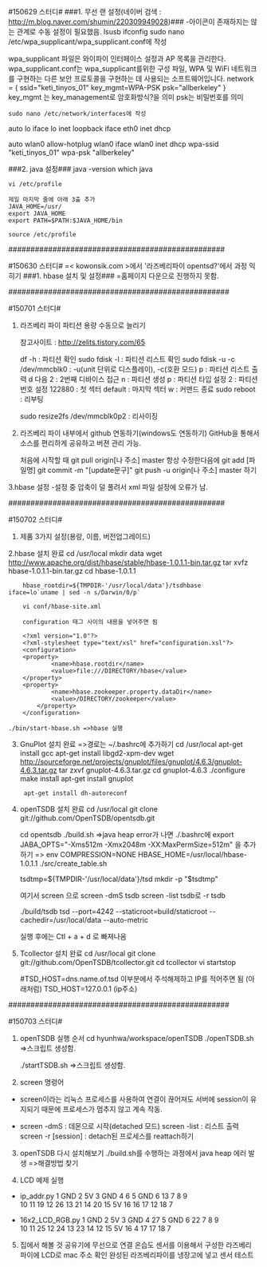 
#150629 스터디#
###1. 무선 랜 설정(네이버 검색 : http://m.blog.naver.com/shumin/220309949028)###
	-아이콘이 존재하지는 않는 관계로 수동 설정이 필요했음.
	lsusb
	ifconfig
	sudo nano /etc/wpa_supplicant/wpa_supplicant.conf에 작성

  wpa_supplicant 파일은 와이파이 인터페이스 설정과 AP 목록을 관리한다.
  wpa_supplicant.conf는 wpa_supplicant를위한 구성 파일, WPA 및 WiFi 네트워크
  를 구현하는 다른 보안 프로토콜을 구현하는 데 사용되는 소프트웨어입니다.
  network = {
  ssid="keti_tinyos_01"
  key_mgmt=WPA-PSK
  psk="allberkeley"
  }
  key_mgmt 는 key_management로 암호화방식?을 의미
  psk는 비밀번호를 의미

	sudo nano /etc/network/interfaces에 작성

  auto lo
  iface lo inet loopback
  iface eth0 inet dhcp
  
  auto wlan0
  allow-hotplug wlan0
  iface wlan0 inet dhcp
  wpa-ssid "keti_tinyos_01"
  wpa-psk "allberkeley"

  
###2. java 설정###
	java -version
	which java

	vi /etc/profile

  	제일 마지막 줄에 아래 3출 추가
 	JAVA_HOME=/usr/
 	export JAVA_HOME
  	export PATH=$PATH:$JAVA_HOME/bin

	source /etc/profile


#################################################

#150630 스터디#
	=< kowonsik.com >에서 '라즈베리파이 opentsd?'에서 과정 익히기
###1. hbase 설치 및 설정###
  	=홈페이지 다운으로 진행하지 못함.

##################################################

#150701 스터디#
1. 라즈베리 파이 파티션 용량 수동으로 늘리기

	참고사이트 : http://zelits.tistory.com/65

	df -h : 파티션 확인
	sudo fdisk -l : 파티션 리스트 확인
	sudo fdisk -u -c /dev/mmcblk0 : -u(unit 단위로 디스플레이),
						-c(호환 모드)
	p : 파티션 리스트 출력
	d 다음 2 : 2번째 디바이스 접근
	n : 파티션 생성
	p : 파티션 타입 설정
	2 : 파티션 번호 설정
	122880 : 첫 섹터
	default : 마지막 섹터
	w : 커맨드 종료
	sudo reboot : 리부팅

	sudo resize2fs /dev/mmcblk0p2 : 리사이징


2. 라즈베리 파이 내부에서 github 연동하기(windows도 연동하기)
	GitHub을 통해서 소스를 편리하게 공유하고 버젼 관리 가능.
	
	처음에 시작할 때 
	git pull origin[나 주소] master
	항상 수정한다음에
	git add [파일명]
	git commit -m "[update문구]"
	git push -u origin[나 주소] master
	하기


3.hbase 설정
	-설정 중 압축이 덜 풀려서 xml 파일 설정에 오류가 남.

#################################################

#150702 스터디#
1. 제품 3가지 설정(용랑, 이름, 버전업그레이드)

2.hbase 설치 완료
	cd /usr/local
    	mkdir data
    	wget http://www.apache.org/dist/hbase/stable/hbase-1.0.1.1-bin.tar.gz
    	tar xvfz hbase-1.0.1.1-bin.tar.gz
    	cd hbase-1.0.1.1

    	hbase_rootdir=${TMPDIR-'/usr/local/data'}/tsdhbase
   	iface=lo`uname | sed -n s/Darwin/0/p`

    	vi conf/hbase-site.xml

    	configuration 태그 사이의 내용을 넣어주면 됨

     	<?xml version="1.0"?>
     	<?xml-stylesheet type="text/xsl" href="configuration.xsl"?>
     	<configuration>
       	<property>
         		<name>hbase.rootdir</name>
         		<value>file:///DIRECTORY/hbase</value>
       	</property>
       	<property>
         		<name>hbase.zookeeper.property.dataDir</name>
         		<value>/DIRECTORY/zookeeper</value>
        	</property>
     	</configuration>

	./bin/start-hbase.sh =>hbase 실행

3. GnuPlot 설치 완료
	=>경로는 ~/.bashrc에 추가하기
	cd /usr/local
     	apt-get install gcc
     	apt-get install libgd2-xpm-dev
     	wget 				http://sourceforge.net/projects/gnuplot/files/gnuplot/4.6.3/gnuplot-4.6.3.tar.gz
     	tar zxvf gnuplot-4.6.3.tar.gz
     	cd gnuplot-4.6.3
     	./configure
     	make install
     	apt-get install gnuplot

    	apt-get install dh-autoreconf

  4. openTSDB 설치 완료
	cd /usr/local
     	git clone git://github.com/OpenTSDB/opentsdb.git

     	cd opentsdb
     	./build.sh
		=>java heap error가 나면
		./.bashrc에 
		export JABA_OPTS="-Xms512m -Xmx2048m -XX:MaxPermSize=512m" 을 추가하기
		=>
     	env COMPRESSION=NONE 	HBASE_HOME=/usr/local/hbase-1.0.1.1 ./src/create_table.sh

    	tsdtmp=${TMPDIR-'/usr/local/data'}/tsd
     	mkdir -p "$tsdtmp"

     	여기서 screen 으로 
     	screen -dmS tsdb
     	screen -list
    	tsdb로 -r tsdb

     	./build/tsdb tsd --port=4242 --staticroot=build/staticroot --cachedir=/usr/local/data --auto-metric

     	실행 후에는 Ctl + a + d 로 빠져나옴

  5. Tcollector 설치 완료
	cd /usr/local
     	git clone git://github.com/OpenTSDB/tcollector.git
     	cd tcollector
     	vi startstop

    	#TSD_HOST=dns.name.of.tsd 이부분에서 주석해제하고 IP를 적어주면 됨	(아래처럼)
     	TSD_HOST=127.0.0.1 (ip주소)

##################################################

#150703 스터디#

1. openTSDB 실행 순서
	cd hyunhwa/workspace/openTSDB
	./openTSDB.sh =>스크립트 생성함.
	
	./startTSDB.sh =>스크립트 생성함.


2. screen 명령어
- screen이라는 리눅스 프로세스를 사용하여 연결이 끊어져도 서버에 session이 유지되기 때문에 프로세스가 멈추지 않고 계속 작동.

- screen -dmS : 데몬으로 시작(detached 모드)
   screen -list : 리스트 출력
   screen -r [session] : detach된 프로세스를 reattach하기

3. openTSDB 다시 설치해보기
	./build.sh를 수행하는 과정에서 java heap 에러 발생
		=>해결방법 찾기

4. LCD 예제 실행
- ip_addr.py
	1	GND
	2	5V
	3 	GND
	4	6
	5	GND
	6	13
	7
	8
	9	
	10
	11	19
	12	26
	13	21
	14	20
	15	5V
	16	16
	17	12
	18	7

- 16x2_LCD_RGB.py
	1	GND
	2	5V
	3 	GND
	4	27
	5	GND
	6	22
	7
	8
	9	
	10
	11	25
	12	24
	13	23
	14	12
	15	5V
	16	4
	17	17
	18	7

5. 집에서 해볼 것
	공유기에 무선으로 연결
	온습도 센서를 이용해서 구성한 라즈베리 파이에 LCD로 mac 주소 확인
	완성된 라즈베리파이를 냉장고에 넣고 센서 테스트
	
	
